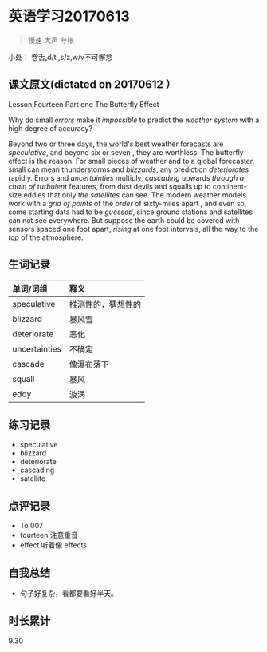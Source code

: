 # 英语学习20170613

> 慢速 大声 夸张

小处： 卷舌,d/t ,s/z,w/v不可懈怠

## 课文原文(dictated on 20170612 ）

Lesson Fourteen Part one  The Butterfly Effect

Why do small _errors_ make it _impossible_ to predict the _weather system_ with a high degree of accuracy?

Beyond two or three days, the world's best weather forecasts are _speculative_, and beyond six or seven , they are worthless.
The butterfly effect is the reason.
For small pieces of weather and to a global forecaster, small can mean thunderstorms and _blizzards_, any prediction _deteriorates_ rapidly.
Errors and _uncertainties_ multiply, _cascading_ upwards _through a chain of_ _turbulent_ features, from dust devils and squalls up to continent-size eddies that only _the_ _satellites_ can see.
The modern weather models work with a _grid of_ _points_ of the _order_ of sixty-miles apart   , and even so, some starting data had to be _guessed_, since ground stations and satellites can not see everywhere.
But suppose the earth could be covered with sensors spaced one foot apart, _rising_ at one foot intervals, all the way to the _top_   of the atmosphere.

## 生词记录
| 单词/词组 | 释义  |
| :-----| :------|
| speculative | 推测性的，猜想性的 |
| blizzard | 暴风雪 |
| deteriorate | 恶化 |
| uncertainties | 不确定 |
| cascade | 像瀑布落下 |
| squall | 暴风 |
| eddy | 漩涡 |
 

## 练习记录
* speculative
* blizzard
* deteriorate
* cascading
* satellite

## 点评记录
* To 007
 * fourteen 注意重音
 * effect  听着像 effects

## 自我总结
* 句子好复杂，看都要看好半天。

## 时长累计
9.30
